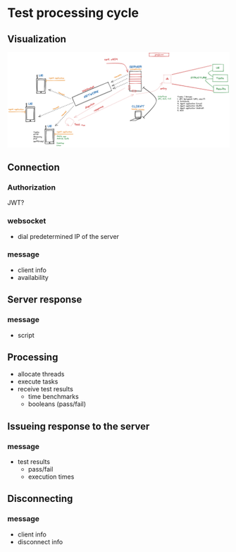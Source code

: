 # Test processing cycle

## Visualization

![Process cycle diagram](tr-notes.png)

## Connection

### Authorization

JWT?

### websocket

 - dial predetermined IP of the server

### message

 - client info
 - availability

## Server response

### message

 - script

## Processing

 - allocate threads
 - execute tasks
 - receive test results
   + time benchmarks
   + booleans (pass/fail)

## Issueing response to the server

### message

 - test results
   + pass/fail
   + execution times

## Disconnecting

### message

 - client info
 - disconnect info
